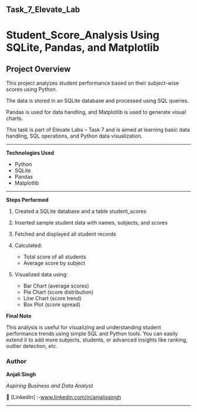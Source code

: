 ## **Task_7_Elevate_Lab**


# **Student_Score_Analysis Using SQLite, Pandas, and Matplotlib**


## Project Overview

This project analyzes student performance based on their subject-wise scores using Python. 

The data is stored in an SQLite database and processed using SQL queries.  

Pandas is used for data handling, and Matplotlib is used to generate visual charts.

This task is part of Elevate Labs – Task 7 and is aimed at learning basic data handling, SQL operations, and Python data visualization.


---

**Technologies Used**

- Python
- SQLite
- Pandas
- Matplotlib

---

 **Steps Performed**

1. Created a SQLite database and a table student_scores
   
2. Inserted sample student data with names, subjects, and scores
   
3. Fetched and displayed all student records
   
4. Calculated:
   
   - Total score of all students
   - Average score by subject
     
6. Visualized data using:
   - Bar Chart (average scores)
   - Pie Chart (score distribution)
   - Line Chart (score trend)
   - Box Plot (score spread)


**Final Note**

This analysis is useful for visualizing and understanding student performance trends using simple SQL and Python tools. You can easily extend it to add more subjects, students, or advanced insights like ranking, outlier detection, etc.


### **Author**

**Anjali Singh**  

_Aspiring Business and Data Analyst_ 

🔗 [LinkedIn] :-www.linkedin.com/in/anjalissingh 


---
